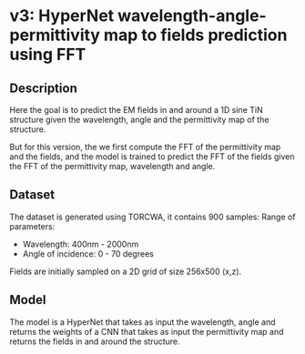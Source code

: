 # v3: HyperNet wavelength-angle-permittivity map to fields prediction using FFT

## Description
Here the goal is to predict the EM fields in and around a 1D sine TiN structure given the wavelength, angle and the permittivity map of the structure.

But for this version, the we first compute the FFT of the permittivity map and the fields, and the model is trained to predict the FFT of the fields given the FFT of the permittivity map, wavelength and angle.

## Dataset
The dataset is generated using TORCWA, it contains 900 samples:
Range of parameters:
- Wavelength: 400nm - 2000nm
- Angle of incidence: 0 - 70 degrees

Fields are initially sampled on a 2D grid of size 256x500 (x,z).

## Model
The model is a HyperNet that takes as input the wavelength, angle and returns the weights of a CNN that takes as input the permittivity map and returns the fields in and around the structure.

